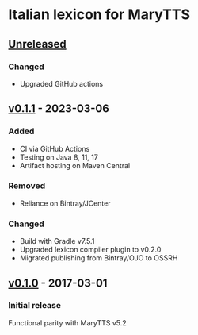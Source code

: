 Italian lexicon for MaryTTS
===========================

[Unreleased]
------------

### Changed

- Upgraded GitHub actions

[v0.1.1] - 2023-03-06
---------------------

### Added

- CI via GitHub Actions
- Testing on Java 8, 11, 17
- Artifact hosting on Maven Central

### Removed

- Reliance on Bintray/JCenter

### Changed

- Build with Gradle v7.5.1
- Upgraded lexicon compiler plugin to v0.2.0
- Migrated publishing from Bintray/OJO to OSSRH

[v0.1.0] - 2017-03-01
---------------------

### Initial release

Functional parity with MaryTTS v5.2

[Unreleased]: https://github.com/marytts/marytts-lexicon-it/tree/master
[v0.1.1]: https://github.com/marytts/marytts-lexicon-it/releases/tag/v0.1.1
[v0.1.0]: https://github.com/marytts/marytts-lexicon-it/releases/tag/v0.1.0
